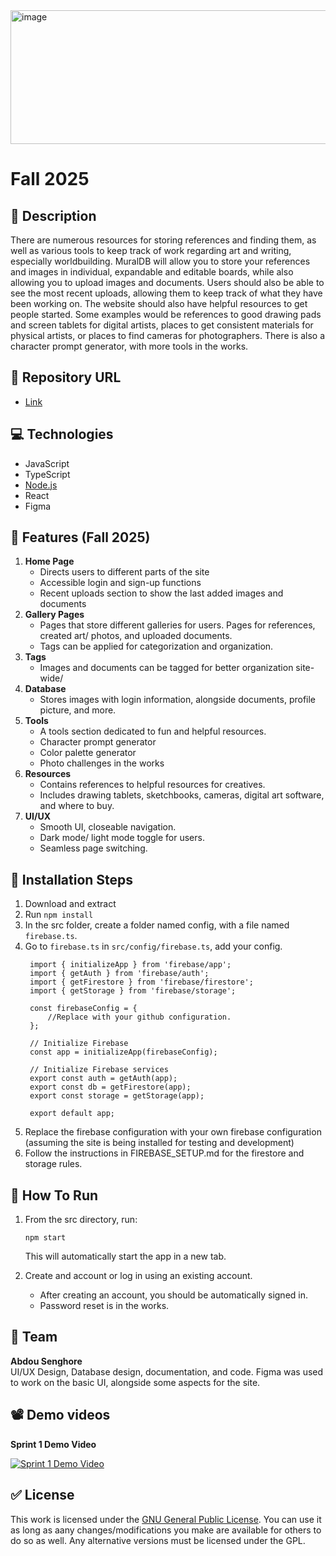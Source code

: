<img width="1131" height="214" alt="image" src="https://github.com/user-attachments/assets/8dd1e624-8ce5-4402-ab76-f1561021fa2b" />


# Fall 2025
## :page_facing_up: Description
There are numerous resources for storing references and finding them, as well as various tools to keep track of work regarding art and writing, especially worldbuilding. MuralDB will allow you to store your references and images in individual, expandable and editable boards, while also allowing you to upload images and documents. Users should also be able to see the most recent uploads, allowing them to keep track of what they have been working on. The website should also have helpful resources to get people started. Some examples would be references to good drawing pads and screen tablets for digital artists, places to get consistent materials for physical artists, or places to find cameras for photographers. There is also a character prompt generator, with more tools in the works.

## :link: Repository URL
- [Link](https://github.com/aSenghore/MuralDB)

## :computer: Technologies
- JavaScript
- TypeScript
- [Node.js](https://nodejs.org/en/)
- React
- Figma

## :briefcase: Features (Fall 2025)
1. **Home Page**
    - Directs users to different parts of the site
    - Accessible login and sign-up functions
    - Recent uploads section to show the last added images and documents
2. **Gallery Pages**
    - Pages that store different galleries for users. Pages for references, created art/ photos, and uploaded documents.
    - Tags can be applied for categorization and organization.
3. **Tags**
    - Images and documents can be tagged for better organization site-wide/
4. **Database**
    - Stores images with login information, alongside documents, profile picture, and more.
5. **Tools**
    - A tools section dedicated to fun and helpful resources.
    - Character prompt generator
    - Color palette generator
    - Photo challenges in the works
6. **Resources**
    - Contains references to helpful resources for creatives.
    - Includes drawing tablets, sketchbooks, cameras, digital art software, and where to buy.
7. **UI/UX**
    - Smooth UI, closeable navigation.
    - Dark mode/ light mode toggle for users.
    - Seamless page switching.

## :floppy_disk: Installation Steps
1. Download and extract
2. Run ```npm install```
3. In the src folder, create a folder named config, with a file named ```firebase.ts```.
4. Go to ```firebase.ts``` in ```src/config/firebase.ts```, add your config.
   ```
    import { initializeApp } from 'firebase/app';
    import { getAuth } from 'firebase/auth';
    import { getFirestore } from 'firebase/firestore';
    import { getStorage } from 'firebase/storage';
    
    const firebaseConfig = {
        //Replace with your github configuration. 
    };
    
    // Initialize Firebase
    const app = initializeApp(firebaseConfig);
    
    // Initialize Firebase services
    export const auth = getAuth(app);
    export const db = getFirestore(app);
    export const storage = getStorage(app);
    
    export default app;

6. Replace the firebase configuration with your own firebase configuration (assuming the site is being installed for testing and development)
7. Follow the instructions in FIREBASE_SETUP.md for the firestore and storage rules.

## :runner: How To Run
1. From the src directory, run:
   ```
   npm start
   ```
   This will automatically start the app in a new tab.

2. Create and account or log in using an existing account.
    - After creating an account, you should be automatically signed in.
    - Password reset is in the works.

## :space_invader: Team
**Abdou Senghore** <br>
UI/UX Design, Database design, documentation, and code.
Figma was used to work on the basic UI, alongside some aspects for the site.


## :film_projector: Demo videos

**Sprint 1 Demo Video** 

[![Sprint 1 Demo Video](https://img.youtube.com/vi/u89HqNRJvvA/0.jpg)](https://www.youtube.com/watch?v=u89HqNRJvvA)

## :white_check_mark: License
This work is licensed under the [GNU General Public License](http://www.gnu.org/licenses/gpl.html). You can use it as long as aany changes/modifications you make are available for others to do so as well. Any alternative versions must be licensed under the GPL.
